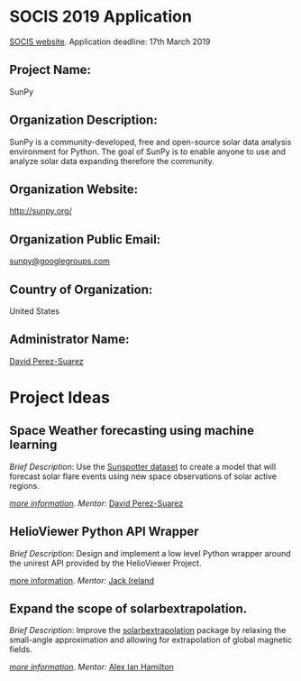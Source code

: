 # SOCIS 2019 Application

[SOCIS website](https://socis.esa.int/). 
Application deadline: 17th March 2019

## Project Name:
SunPy

## Organization Description: 

SunPy is a community-developed, free and open-source solar data analysis
environment for Python. The goal of SunPy is to enable anyone to use and analyze
solar data expanding therefore the community.

## Organization Website:
http://sunpy.org/

## Organization Public Email:
sunpy@googlegroups.com

## Country of Organization:
United States

## Administrator Name: 
[David Perez-Suarez](https://github.com/dpshelio)

# Project Ideas

## Space Weather forecasting using machine learning

*Brief Description*: 
Use the [Sunspotter dataset](http://sunspotter.org/) to create a model that will
forecast solar flare events using new space observations of solar active
regions.

[*more information*](https://openastronomy.org/gsoc/gsoc2019/#/projects?project=space_weather_forecasting_using_machine_learning).
*Mentor:* [David Perez-Suarez](https://github.com/dpshelio)


## HelioViewer Python API Wrapper 

*Brief Description*: 
Design and implement a low level Python wrapper around the unirest API provided by the HelioViewer Project. 

[more information](https://openastronomy.org/gsoc/gsoc2019/#/projects?project=helioviewer_python_api_wrapper).
*Mentor:* [Jack Ireland](https://github.com/wafels)

## Expand the scope of solarbextrapolation.

*Brief Description*: 
Improve the [solarbextrapolation](https://github.com/sunpy/solarbextrapolation)
package by relaxing the small-angle approximation and allowing for extrapolation
of global magnetic fields.

[*more information*](https://openastronomy.org/gsoc/gsoc2019/#/projects?project=expand_the_scope_of_solarbextrapolation.).
*Mentor:* [Alex Ian Hamilton](https://github.com/Alex-Ian-Hamilton)

